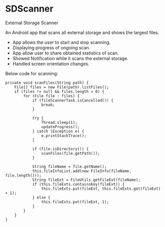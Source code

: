 # SDScanner

External Storage Scanner


An Android app that scans all external storage and shows the largest files.


- App allows the user to start and stop scanning.
- Displaying progress of ongoing scan.
- App allow user to share obtained statistics of scan.
- Showed Notification while it scans the external storage.
- Handled screen orientation changes.

Below code for scanning:


    private void scanFiles(String path) {
        File[] files = new File(path).listFiles();
        if (files != null && files.length > 0) {
            for (File file : files) {
                if (fileScannerTask.isCancelled()) {
                    break;
                }

                try {
                    Thread.sleep(1);
                    updateProgress();
                } catch (Exception e) {
                    e.printStackTrace();
                }

                if (file.isDirectory()) {
                    scanFiles(file.getPath());
                }

                String fileName = file.getName();
                this.fileInfoList.add(new FileInfo(fileName, file.length()));
                String fileExt = FileUtils.getFileExt(fileName);
                if (this.fileExts.containsKey(fileExt)) {
                    this.fileExts.put(fileExt, this.fileExts.get(fileExt) + 1);
                } else {
                    this.fileExts.put(fileExt, 1);
                }
            }
        }
    }
